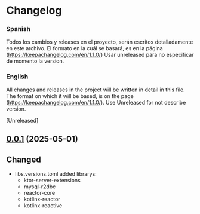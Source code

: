 # Changelog

### Spanish
Todos los cambios y releases en el proyecto, serán escritos detalladamente en este archivo.
El formato en la cuál se basará, es en la página (https://keepachangelog.com/en/1.1.0/)
Usar unreleased para no especificar de momento la version.

### English
All changes and releases in the project will be written in detail in this file.
The format on which it will be based, is on the page (https://keepachangelog.com/en/1.1.0/).
Use Unreleased for not describe version.

[Unreleased]

## [0.0.1](build/libs/manqueappi-0.0.1.jar) (2025-05-01)

## Changed
- libs.versions.toml added librarys:
  - ktor-server-extensions
  - mysql-r2dbc
  - reactor-core
  - kotlinx-reactor
  - kotlinx-reactive  

